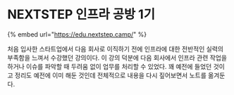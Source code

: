 # NEXTSTEP 인프라 공방 1기

{% embed url="https://edu.nextstep.camp/" %}

처음 입사한 스타트업에서 다음 회사로 이직하기 전에 인프라에 대한 전반적인 실력의 부족함을 느껴서 수강했던 강의이다. 이 강의 덕분에 다음 회사에서 인프라 관련 작업을 하거나 이슈를 파악할 때 두려움 없이 업무를 처리할 수 있었다. 꽤 예전에 들었던 것이고 정리도 예전에 이미 해둔 것인데 전체적으로 내용을 다시 짚어보면서 노트를 옮겨둔다.
